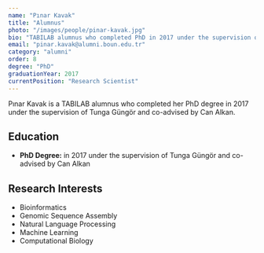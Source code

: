 ```yaml
---
name: "Pınar Kavak"
title: "Alumnus"
photo: "/images/people/pinar-kavak.jpg"
bio: "TABILAB alumnus who completed PhD in 2017 under the supervision of Tunga Güngör and co-advised by Can Alkan."
email: "pinar.kavak@alumni.boun.edu.tr"
category: "alumni"
order: 8
degree: "PhD"
graduationYear: 2017
currentPosition: "Research Scientist"
---
```


Pınar Kavak is a TABILAB alumnus who completed her PhD degree in 2017 under the supervision of Tunga Güngör and co-advised by Can Alkan.

## Education

- **PhD Degree:** in 2017 under the supervision of Tunga Güngör and co-advised by Can Alkan

## Research Interests

- Bioinformatics
- Genomic Sequence Assembly
- Natural Language Processing
- Machine Learning
- Computational Biology 